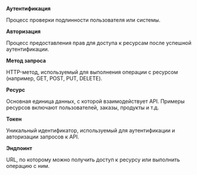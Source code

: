 **Аутентификация**

Процесс проверки подлинности пользователя 
или системы.

**Авторизация**

Процесс предоставления прав для доступа к 
ресурсам после успешной аутентификации.

**Метод запроса**

HTTP-метод, используемый для выполнения операции с ресурсом (например, GET, POST, PUT, DELETE).

**Ресурс**

Основная единица данных, с которой взаимодействует API. Примеры ресурсов включают пользователей, заказы, продукты и т.д.

**Токен**

Уникальный идентификатор, используемый для аутентификации и авторизации запросов к API.

**Эндпоинт**

URL, по которому можно получить доступ к ресурсу или выполнить операцию с ним.